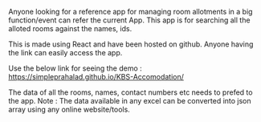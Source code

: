 Anyone looking for a reference app for managing room allotments in a big function/event can refer the current App.
This app is for searching all the alloted rooms against the names, ids.

This is made using React and have been hosted on github. Anyone having the link can easily access the app.

Use the below link for seeing the demo :
https://simpleprahalad.github.io/KBS-Accomodation/

The data of all the rooms, names, contact numbers etc needs to prefed to the app.
Note : The data available in any excel can be converted into json array using any online website/tools.